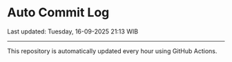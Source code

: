 # Auto Commit Log

Last updated: Tuesday, 16-09-2025 21:13 WIB

---

This repository is automatically updated every hour using GitHub Actions.
